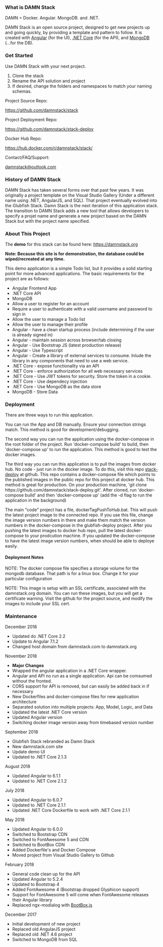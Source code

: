 <h3>What is DAMN Stack</h3>

<p>DAMN = Docker. Angular. MongoDB. and .NET.</p>
<p>
  DAMN Stack is an open source project, designed to get new projects up and going quickly, by providing a template and pattern to follow. It is created with
  <a href="http://angular.io" target="_blank">Angular</a> (for the UI),
  <a href="https://www.microsoft.com/net/core#windowscmd" target="_blank">.NET Core</a> (for the API), and
  <a href="https://www.mongodb.com/" target="_blank">MongoDB</a> (...for the DB).
</p>

<h3>Get Started</h3>
<p>Use DAMN Stack with your next project.</p>
<ol>
  <li>Clone the stack</li>
  <li>Rename the API solution and project</li>
  <li>If desired, change the folders and namespaces to match your naming schemas.</li>
</ol>


<p>Project Source Repo:</p>
<p><a href="https://github.com/damnstack/stack" target="_blank">https://github.com/damnstack/stack</a></p>

<p>Project Deployment Repo:</p>
<p><a href="https://github.com/damnstack/stack-deploy" target="_blank">https://github.com/damnstack/stack-deploy</a></p>

<p>Docker Hub Repo:</p>
<p><a href="https://hub.docker.com/r/damnstack/stack/" target="_blank">https://hub.docker.com/r/damnstack/stack/</a></p>

<p>Contact/FAQ/Support:</p>
<p><a href="mailto:damnstack@outlook.com">damnstack@outlook.com</a></p>

<h3>History of DAMN Stack</h3>
<p>
  DAMN Stack has taken several forms over that past few years. It was originally a project template on the Visual Studio Gallery (Under a different name using .NET, AngularJS, and SQL). That project eventually evolved into the Glubfish Stack. Damn Stack is the next iteration of this application stack. The transition to DAMN Stack adds a new tool that allows developers to specify a projet name and generate a new project based on the DAMN Stack but with the project name specified.
</p>

<h3>About This Project</h3>
<p>
  The <strong>demo</strong> for this stack can be found here: <a href="https://damnstack.org">https://damnstack.org</a>
</p>
<p>
  <strong>Note: Because this site is for demonstration, the database could be wiped/recreated at any time.</strong>
</p>

<p>This demo application is a simple Todo list, but it provides a solid starting point for more advanced applications. The basic requirements for the project are as follows:</p>
<ul>
  <li>Angular Frontend App</li>
  <li>.NET Core API</li>
  <li>MongoDB</li>
  <li>Allow a user to register for an account</li>
  <li>Require a user to authenticate with a valid username and password to sign in</li>
  <li>Allow the user to manage a Todo list</li>
  <li>Allow the user to manage their profile</li>
  <li>Angular - have a clean startup process (include determining if the user is already signed in)</li>
  <li>Angular - maintain session across browser/tab closing</li>
  <li>Angular - Use Bootstrap JS (latest production release)</li>
  <li>Angular - Use Typescript</li>
  <li>Angular - Create a library of external services to consume. Inlude the library in any components that need to use a web service.</li>
  <li>.NET Core - expose functionality via an API</li>
  <li>.NET Core - enforce authorization for all web necessary services</li>
  <li>.NET Core - Use JWT tokens for security. Store the token in a cookie.</li>
  <li>.NET Core - Use dependecy injection</li>
  <li>.NET Core - Use MongoDB as the data store</li>
  <li>MongoDB - Store Data</li>
</ul>

<h3>Deployment</h3>
<p>There are three ways to run this application.</p>
<p>You can run the App and DB manually. Ensure your connection strings match. This method is good for development/debugging.</p>
<p>The second way you can run the application using the docker-compose in the root folder of the project. Run 'docker-compose build' to build, then 'docker-compose up' to run the application. This method is good to test the docker images.</p>
<p>The third way you can run this application is to pull the images from docker hub. No code - just run in the docker image. To do this, visit this repo <a href="https://github.com/damnstack/stack-deploy">stack-deploy</a> at github. This repo contains a docker-compose file which points to the published images in the public repo for this project at docker hub. This method is great for production. On your production machine, 'git clone https://github.com/damnstack/stack-deploy.git'. After cloned, run 'docker-compose build' and then 'docker-compose up' (add the -d flag to run the application in the background)</p>
<p>The main "code" project has a file, dockerTagPushToHub.bat. This will push the latest project image to the connected repo. If you use this file, change the image version numbers in there and make them match the version numbers in the docker-compose in the glubfish-deploy project. After you pushing the latest images to docker hub repo, pull the latest docker-compose to your prodcution machine. If you updated the docker-compose to have the latest image version numbers, when should be able to deploye easily.</p>
<h4>Deployment Notes</h4>
<p>NOTE: The docker compose file specifies a storage volume for the mongodb database. That path is for a linux box. Change it for your particular configuration</p>
<p>NOTE: This image is setup with an SSL certificate, associated with the damnstack.org domain. You can run these images, but you will get a certificate warning. Visit the github for the project source, and modify the images to include your SSL cert.</p>

<h3>Maintenance</h3>
<p>December 2018</p>
<ul>
  <li>Updated do .NET Core 2.2</li>
  <li>Update to Angular 7.1.2</li>
  <li>Changed host domain from damnstack.com to damnstack.org</li>
</ul>

<p>November 2018</p>
<ul>
  <li><strong>Major Changes</strong></li>
  <li>Wrapped the angular application in a .NET Core wrapper.</li>
  <li>Angular and API no run as a single application. Api can be comsumed without the fronted.</li>
  <li>CORS support for API is removed, but can easily be added back in if necessary</li>
  <li>New Dockerfiles and docker-compose files for new application architecture</li>
  <li>Separated solution into multiple projects: App, Model, Logic, and Data</li>
  <li>Updated the latest .NET Core version</li>
  <li>Updated Angular version</li>
  <li>Switching docker image version away from timebased version number</li>
</ul>

<p>September 2018</p>
<ul>
  <li>Glubfish Stack rebranded as Damn Stack</li>
  <li>New damnstack.com site</li>
  <li>Update demo UI</li>
  <li>Updated to .NET Core 2.1.3</li>
</ul>

<p>August 2018</p>
<ul>
  <li>Updated Angular to 6.1.1</li>
  <li>Updated to .NET Core 2.1.2</li>
</ul>

<p>July 2018</p>
<ul>
  <li>Updated Angular to 6.0.7</li>
  <li>Updated to .NET Core 2.1.1</li>
  <li>Updated .NET Core Dockerfile to work with .NET Core 2.1.1</li>
</ul>

<p>May 2018</p>
<ul>
  <li>Updated Angular to 6.0.0</li>
  <li>Switched to Bootstrap CDN</li>
  <li>Switched to FontAwesome 5 and CDN</li>
  <li>Switched to BootBox CDN</li>
  <li>Added Dockerfile's and Docker Compose</li>
  <li>Moved project from Visual Studio Gallery to Github</li>
</ul>

<p>February 2018</p>
<ul>
  <li>General code clean up for the API</li>
  <li>Updated Angular to 5.2.4</li>
  <li>Updated to Bootstrap 4</li>
  <li>Added FontAwesome 4 (Bootstrap dropped Glyphicon support)</li>
  <li>Support for FontAwesome 5 will come when FontAwesome releases their Angular library</li>
  <li>
    Replaced ngx-modialog with
    <a href="http://bootboxjs.com/" target="_blank">BootBox.js</a>
  </li>
</ul>

<p>December 2017</p>
<ul>
  <li>Initial development of new project</li>
  <li>Replaced old AngularJS project</li>
  <li>Replaced old .NET 4.6 project</li>
  <li>Switched to MongoDB from SQL</li>
</ul>

